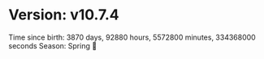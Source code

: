 # Version: v10.7.4
Time since birth: 3870 days, 92880 hours, 5572800 minutes, 334368000 seconds
Season: Spring 🌸
